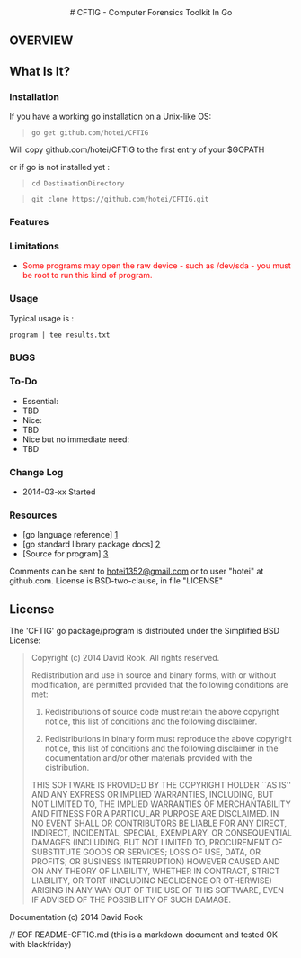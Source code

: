 <center>
# CFTIG - Computer Forensics Toolkit In Go
</center>


## OVERVIEW

## What Is It?

### Installation

If you have a working go installation on a Unix-like OS:

> ```go get github.com/hotei/CFTIG```

Will copy github.com/hotei/CFTIG to the first entry of your $GOPATH

or if go is not installed yet :

> ```cd DestinationDirectory```

> ```git clone https://github.com/hotei/CFTIG.git```

### Features

### Limitations

* <font color="red">Some programs may open the raw device - such as /dev/sda - 
you must be root to run this kind of program.</font>

### Usage

Typical usage is :

```program | tee results.txt```

### BUGS

### To-Do

* Essential:
 * TBD
* Nice:
 * TBD
* Nice but no immediate need:
 * TBD

### Change Log
* 2014-03-xx Started

### Resources

* [go language reference] [1] 
* [go standard library package docs] [2]
* [Source for program] [3]

[1]: http://golang.org/ref/spec/ "go reference spec"
[2]: http://golang.org/pkg/ "go package docs"
[3]: http://github.com/hotei/CFTIG "github.com/hotei/CFTIG"

Comments can be sent to <hotei1352@gmail.com> or to user "hotei" at github.com.
License is BSD-two-clause, in file "LICENSE"

License
-------
The 'CFTIG' go package/program is distributed under the Simplified BSD License:

> Copyright (c) 2014 David Rook. All rights reserved.
> 
> Redistribution and use in source and binary forms, with or without modification, are
> permitted provided that the following conditions are met:
> 
>    1. Redistributions of source code must retain the above copyright notice, this list of
>       conditions and the following disclaimer.
> 
>    2. Redistributions in binary form must reproduce the above copyright notice, this list
>       of conditions and the following disclaimer in the documentation and/or other materials
>       provided with the distribution.
> 
> THIS SOFTWARE IS PROVIDED BY THE COPYRIGHT HOLDER ``AS IS'' AND ANY EXPRESS OR IMPLIED
> WARRANTIES, INCLUDING, BUT NOT LIMITED TO, THE IMPLIED WARRANTIES OF MERCHANTABILITY AND
> FITNESS FOR A PARTICULAR PURPOSE ARE DISCLAIMED. IN NO EVENT SHALL <COPYRIGHT HOLDER> OR
> CONTRIBUTORS BE LIABLE FOR ANY DIRECT, INDIRECT, INCIDENTAL, SPECIAL, EXEMPLARY, OR
> CONSEQUENTIAL DAMAGES (INCLUDING, BUT NOT LIMITED TO, PROCUREMENT OF SUBSTITUTE GOODS OR
> SERVICES; LOSS OF USE, DATA, OR PROFITS; OR BUSINESS INTERRUPTION) HOWEVER CAUSED AND ON
> ANY THEORY OF LIABILITY, WHETHER IN CONTRACT, STRICT LIABILITY, OR TORT (INCLUDING
> NEGLIGENCE OR OTHERWISE) ARISING IN ANY WAY OUT OF THE USE OF THIS SOFTWARE, EVEN IF
> ADVISED OF THE POSSIBILITY OF SUCH DAMAGE.

Documentation (c) 2014 David Rook 

// EOF README-CFTIG.md  (this is a markdown document and tested OK with blackfriday)
